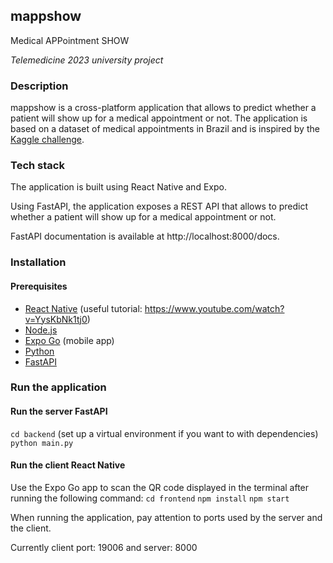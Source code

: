 ## mappshow
Medical APPointment SHOW

<i>Telemedicine 2023 university project</i>

### Description
mappshow is a cross-platform application that allows to predict whether a patient will show up for a medical appointment or not. The application is based on a dataset of medical appointments in Brazil and is inspired by the [Kaggle challenge](https://www.kaggle.com/joniarroba/noshowappointments).

### Tech stack
The application is built using React Native and Expo.

Using FastAPI, the application exposes a REST API that allows to predict whether a patient will show up for a medical appointment or not.

FastAPI documentation is available at http://localhost:8000/docs.


### Installation
#### Prerequisites
- [React Native](https://reactnative.dev/docs/environment-setup) (useful tutorial: https://www.youtube.com/watch?v=YysKbNk1tj0)
- [Node.js](https://nodejs.org/en/download/)
- [Expo Go](https://expo.io/client) (mobile app)
- [Python](https://www.python.org/downloads/)
- [FastAPI](https://fastapi.tiangolo.com/tutorial/)

### Run the application
#### Run the server FastAPI
`cd backend`
(set up a virtual environment if you want to with dependencies)
`python main.py`

#### Run the client React Native
Use the Expo Go app to scan the QR code displayed in the terminal after running the following command:
`cd frontend`
`npm install`
`npm start`

When running the application, pay attention to ports used by the server and the client.

Currently client port: 19006 and server: 8000